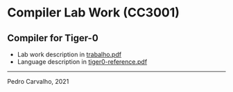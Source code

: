 
# Compiler Lab Work (CC3001)

## Compiler for Tiger-0

* Lab work description in [trabalho.pdf](trabalho.pdf)
* Language description in [tiger0-reference.pdf](tiger0-reference.pdf)

----

Pedro Carvalho, 2021
